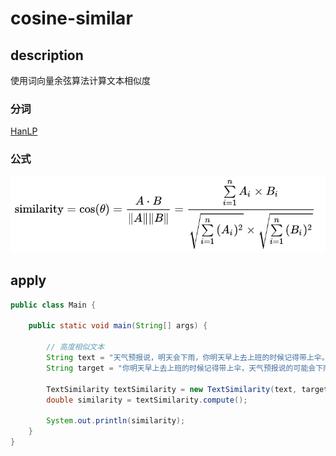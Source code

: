 # cosine-similar

## description
使用词向量余弦算法计算文本相似度
### 分词
 [HanLP](https://github.com/hankcs/HanLP)
### 公式
![cosine-expression](doc/cosine-expression.png)

## apply
```java
public class Main {

    public static void main(String[] args) {

        // 高度相似文本
        String text = "天气预报说，明天会下雨，你明天早上去上班的时候记得带上伞。";
        String target = "你明天早上去上班的时候记得带上伞，天气预报说的可能会下雨。";

        TextSimilarity textSimilarity = new TextSimilarity(text, target);
        double similarity = textSimilarity.compute();

        System.out.println(similarity);
    }
}
```
